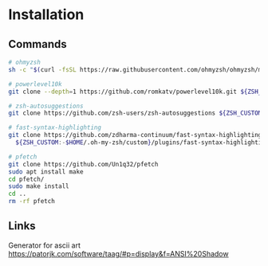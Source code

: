 # Installation

## Commands

```zsh
# ohmyzsh
sh -c "$(curl -fsSL https://raw.githubusercontent.com/ohmyzsh/ohmyzsh/master/tools/install.sh)"
```

```zsh
# powerlevel10k
git clone --depth=1 https://github.com/romkatv/powerlevel10k.git ${ZSH_CUSTOM:-$HOME/.oh-my-zsh/custom}/themes/powerlevel10k
```

```zsh
# zsh-autosuggestions
git clone https://github.com/zsh-users/zsh-autosuggestions ${ZSH_CUSTOM:-~/.oh-my-zsh/custom}/plugins/zsh-autosuggestions
```

```zsh
# fast-syntax-highlighting
git clone https://github.com/zdharma-continuum/fast-syntax-highlighting.git \
  ${ZSH_CUSTOM:-$HOME/.oh-my-zsh/custom}/plugins/fast-syntax-highlighting
```

```zsh
# pfetch
git clone https://github.com/Un1q32/pfetch
sudo apt install make
cd pfetch/
sudo make install
cd ..
rm -rf pfetch
```

## Links

Generator for ascii art
<https://patorjk.com/software/taag/#p=display&f=ANSI%20Shadow>
